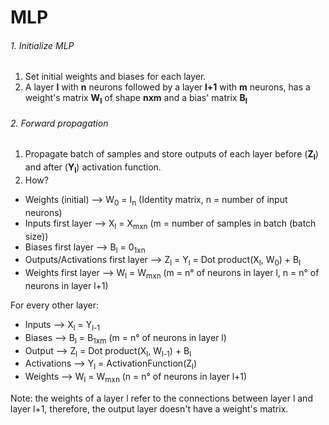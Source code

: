 # MLP

###### 1. Initialize MLP

1. Set initial weights and biases for each layer.
2. A layer **l** with **n** neurons followed by a layer **l+1** with **m** neurons, has a weight's matrix **W<sub>l</sub>** of shape **nxm** and a bias' matrix **B<sub>l</sub>**

###### 2. Forward propagation

1. Propagate batch of samples and store outputs of each layer before (**Z<sub>l</sub>**) and after (**Y<sub>l</sub>**) activation function. 
2. How?
* Weights (initial) --> W<sub>0</sub> = I<sub>n</sub> (Identity matrix, n = number of input neurons)
* Inputs first layer --> X<sub>l</sub> = X<sub>mxn</sub> (m = number of samples in batch (batch size))
* Biases first layer --> B<sub>l</sub> = 0<sub>1xn</sub>
* Outputs/Activations first layer --> Z<sub>l</sub> = Y<sub>l</sub> = Dot product(X<sub>l</sub>, W<sub>0</sub>) + B<sub>l</sub>
* Weights first layer --> W<sub>l</sub> = W<sub>mxn</sub> (m = n° of neurons in layer l, n = n° of neurons in layer l+1)

For every other layer:
* Inputs --> X<sub>l</sub> = Y<sub>l-1</sub> 
* Biases --> B<sub>l</sub> = B<sub>1xm</sub> (m = n° of neurons in layer l)
* Output --> Z<sub>l</sub> = Dot product(X<sub>l</sub>, W<sub>l-1</sub>) + B<sub>l</sub>
* Activations --> Y<sub>l</sub> = ActivationFunction(Z<sub>l</sub>)
* Weights --> W<sub>l</sub> = W<sub>mxn</sub> (n = n° of neurons in layer l+1)

Note: the weights of a layer l refer to the connections between layer l and layer l+1, therefore, the output layer doesn't have a weight's matrix.


